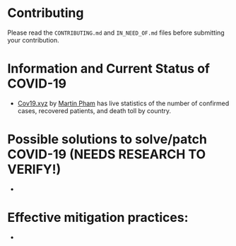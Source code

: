 # Contributing
Please read the `CONTRIBUTING.md` and `IN_NEED_OF.md` files before submitting your contribution.

# Information and Current Status of COVID-19

- [Cov19.xyz](https://www.cov19.xyz/) by [Martin Pham](https://github.com/martinpham) has live statistics of the number of confirmed cases, recovered patients, and death toll by country.


# Possible solutions to solve/patch COVID-19 (NEEDS RESEARCH TO VERIFY!)

- 


# Effective mitigation practices:

-
